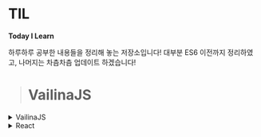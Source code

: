 # TIL

**Today I Learn**

하루하루 공부한 내용들을 정리해 놓는 저장소입니다!
대부분 ES6 이전까지 정리하였고, 나머지는 차츰차츰 업데이트 하겠습니다!

> # VailinaJS

<details>
<summary>VailinaJS</summary>
<div markdown="1">

#### [🎈4.변수 Part arrangement](https://github.com/dunamisyoung/TIL/blob/master/ValinaJs/chapter04.md)

#### [🎈5. 표현식과 문 part arrangement](https://github.com/dunamisyoung/TIL/blob/master/ValinaJs/chapter05.md)

#### [🎈6. 데이터 타입 part arrangement](https://github.com/dunamisyoung/TIL/blob/master/ValinaJs/chapter06.md)

#### [🎈7. 연산자 part arrangement](https://github.com/dunamisyoung/TIL/blob/master/ValinaJs/chapter07.md)

#### [🎈8. 제어문 part arrangement](https://github.com/dunamisyoung/TIL/blob/master/ValinaJs/chapter08.md)

#### [🎈9. 타입 변환과 단축 평가 part arrangement](https://github.com/dunamisyoung/TIL/blob/master/ValinaJs/chapter09.md)

#### [🎈10. 객체 리터럴 part arrangement](https://github.com/dunamisyoung/TIL/blob/master/ValinaJs/chapter10.md)

#### [🎈11. 원시값과 객체의 비교 part arrangement](https://github.com/dunamisyoung/TIL/blob/master/ValinaJs/chapter11.md)

#### [🎈12. 함수 part arrangement](https://github.com/dunamisyoung/TIL/blob/master/ValinaJs/chapter12.md)

#### [🎈13. 스코프 part arrangement](https://github.com/dunamisyoung/TIL/blob/master/ValinaJs/chapter13.md)

#### [🎈14. 전역 변수의 문제점 part arrangement](https://github.com/dunamisyoung/TIL/blob/master/ValinaJs/chapter14.md)

#### [🎈15. let, const와 블록 레벨 스코프 part arrangement](https://github.com/dunamisyoung/TIL/blob/master/ValinaJs/chapter15.md)

#### [🎈16. 프로퍼티와 어트리뷰트 part arrangement](https://github.com/dunamisyoung/TIL/blob/master/ValinaJs/chapter16.md)

#### [🎈17. 생성자 함수에 의한 객체 생성 part arrangement](https://github.com/dunamisyoung/TIL/blob/master/ValinaJs/chapter17.md)

#### [🎈22. This part arrangement](https://github.com/dunamisyoung/TIL/blob/master/ValinaJs/chapter22.md)

#### [🎈35. 스프레드 문법 part arrangement](https://github.com/dunamisyoung/TIL/blob/master/ValinaJs/chapter35.md)

#### [🎈36. 디스트럭처링할당 part arrangement](https://github.com/dunamisyoung/TIL/blob/master/ValinaJs/chapter36.md)

</div>
</details>

<details>
<summary>React</summary>
<div markdown="1">

> # React

#### [🎨01. JSX소개 part arrangement](https://github.com/dunamisyoung/TIL/blob/master/React/part01.md)

#### [🎨02. 엘리먼트 렌더링 part arrangement](https://github.com/dunamisyoung/TIL/blob/master/React/part02.md)

#### [🎨03. 엘리먼트 렌더링 part arrangement](https://github.com/dunamisyoung/TIL/blob/master/React/part03.md)

</div>
</details>
